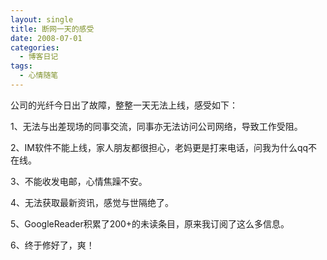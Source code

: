 ```yaml
---
layout: single
title: 断网一天的感受
date: 2008-07-01
categories:
  - 博客日记
tags:
  - 心情随笔
---
```


公司的光纤今日出了故障，整整一天无法上线，感受如下：

1、无法与出差现场的同事交流，同事亦无法访问公司网络，导致工作受阻。

2、IM软件不能上线，家人朋友都很担心，老妈更是打来电话，问我为什么qq不在线。

3、不能收发电邮，心情焦躁不安。

4、无法获取最新资讯，感觉与世隔绝了。

5、GoogleReader积累了200+的未读条目，原来我订阅了这么多信息。

6、终于修好了，爽！
